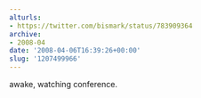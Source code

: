 ```yaml
---
alturls:
- https://twitter.com/bismark/status/783909364
archive:
- 2008-04
date: '2008-04-06T16:39:26+00:00'
slug: '1207499966'
---
```


awake, watching conference.


